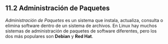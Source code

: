 ## 11.2 Administración de Paquetes
_Administración de Paquetes_ es un sistema que instala, actualiza, consulta o elimina software dentro de un sistema de archivos. En Linux hay muchos sistemas de administración de paquetes de software diferentes, pero los dos más populares son __Debian__ y __Red Hat__.